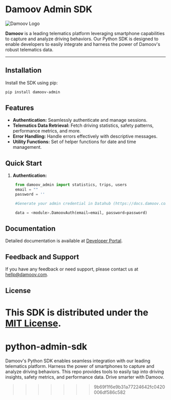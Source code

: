 
# Damoov Admin SDK

![Damoov Logo](https://www.damoov.com/wp-content/uploads/2022/07/Damoov_logo_BIMI.svg)

**Damoov** is a leading telematics platform leveraging smartphone capabilities to capture and analyze driving behaviors. Our Python SDK is designed to enable developers to easily integrate and harness the power of Damoov's robust telematics data.

---

## Installation

Install the SDK using pip:

```bash
pip install damoov-admin
```

## Features

- **Authentication:** Seamlessly authenticate and manage sessions.
- **Telematics Data Retrieval:** Fetch driving statistics, safety patterns, performance metrics, and more.
- **Error Handling:** Handle errors effectively with descriptive messages.
- **Utility Functions:** Set of helper functions for date and time management.

## Quick Start

1. **Authentication:**

   ```python
    from damoov_admin import statistics, trips, users
    email = "" 
    password = ''

    #Generate your admin credential in Datahub (https://docs.damoov.com/docs/datahub)

    data = <module>.DamoovAuth(email=email, password=password)
   ```

## Documentation

Detailed documentation is available at [Developer Portal](https://docs.damoov.com/docs/python-sdk).

## Feedback and Support

If you have any feedback or need support, please contact us at [hellp@damoov.com](mailto:hello@damoov.com).

## License

This SDK is distributed under the [MIT License](https://docs.damoov.com/docs/license).
=======
# python-admin-sdk
Damoov's Python SDK enables seamless integration with our leading telematics platform. Harness the power of smartphones to capture and analyze driving behaviors. This repo provides tools to easily tap into driving insights, safety metrics, and performance data. Drive smarter with Damoov.
>>>>>>> 9b69f1f6e9b31a77224642fc0420006df586c582
